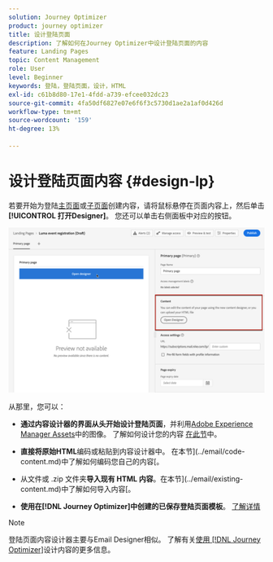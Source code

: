 ```yaml
---
solution: Journey Optimizer
product: journey optimizer
title: 设计登陆页面
description: 了解如何在Journey Optimizer中设计登陆页面的内容
feature: Landing Pages
topic: Content Management
role: User
level: Beginner
keywords: 登陆，登陆页面，设计，HTML
exl-id: c61b8d80-17e1-4fdd-a739-efcee032dc23
source-git-commit: 4fa50df6827e07e6f6f3c5730d1ae2a1af0d426d
workflow-type: tm+mt
source-wordcount: '159'
ht-degree: 13%

---
```


# 设计登陆页面内容 {#design-lp}

若要开始为登陆[主页面](create-lp.md#configure-primary-page)或[子页面](create-lp.md#configure-subpages)创建内容，请将鼠标悬停在页面内容上，然后单击&#x200B;**[!UICONTROL 打开Designer]**。 您还可以单击右侧面板中对应的按钮。

![](assets/lp_open-designer.png)

从那里，您可以：

* **通过内容设计器的界面从头开始设计登陆页面**，并利用[Adobe Experience Manager Assets](../integrations/assets.md)中的图像。 了解如何设计您的内容<!--or use built-in templates--> [在此节](../email/content-from-scratch.md)中。

* **直接将原始HTML**&#x200B;编码或粘贴到内容设计器中。 在本节](../email/code-content.md)中了解如何编码您自己的内容[。

* 从文件或 .zip 文件夹&#x200B;**导入现有 HTML 内容**。在本节](../email/existing-content.md)中了解如何导入内容[。

* **使用在[!DNL Journey Optimizer]中创建的已保存登陆页面模板**。 [了解详情](lp-templates.md)

>[!NOTE]
>
>登陆页面内容设计器主要与Email Designer相似。 了解有关[使用 [!DNL Journey Optimizer]](../email/get-started-email-design.md)设计内容的更多信息。
